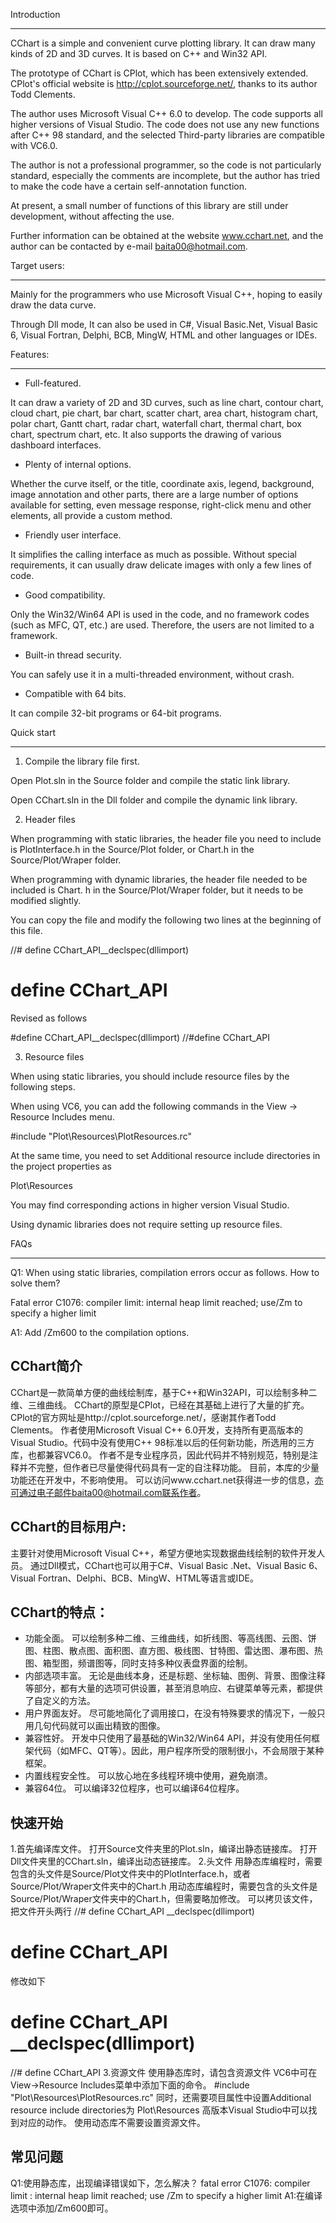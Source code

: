 Introduction

---

CChart is a simple and convenient curve plotting library. It can draw many kinds of 2D and 3D curves. It is based on C++ and Win32 API.

The prototype of CChart is CPlot, which has been extensively extended. CPlot's official website is http://cplot.sourceforge.net/, thanks to its author Todd Clements.

The author uses Microsoft Visual C++ 6.0 to develop. The code supports all higher versions of Visual Studio. The code does not use any new functions after C++ 98 standard, and the selected Third-party libraries are compatible with VC6.0.

The author is not a professional programmer, so the code is not particularly standard, especially the comments are incomplete, but the author has tried to make the code have a certain self-annotation function.

At present, a small number of functions of this library are still under development, without affecting the use.

Further information can be obtained at the website www.cchart.net, and the author can be contacted by e-mail baita00@hotmail.com.




Target users:

---

Mainly for the programmers who use Microsoft Visual C++, hoping to easily draw the data curve.

Through Dll mode, It can also be used in C#, Visual Basic.Net, Visual Basic 6, Visual Fortran, Delphi, BCB, MingW, HTML and other languages or IDEs.



Features:

---

* Full-featured.

It can draw a variety of 2D and 3D curves, such as line chart, contour chart, cloud chart, pie chart, bar chart, scatter chart, area chart, histogram chart, polar chart, Gantt chart, radar chart, waterfall chart, thermal chart, box chart, spectrum chart, etc. It also supports the drawing of various dashboard interfaces.

* Plenty of internal options.

Whether the curve itself, or the title, coordinate axis, legend, background, image annotation and other parts, there are a large number of options available for setting, even message response, right-click menu and other elements, all provide a custom method.

* Friendly user interface.

It simplifies the calling interface as much as possible. Without special requirements, it can usually draw delicate images with only a few lines of code.

* Good compatibility.

Only the Win32/Win64 API is used in the code, and no framework codes (such as MFC, QT, etc.) are used. Therefore, the users are not limited to a framework.

* Built-in thread security.

You can safely use it in a multi-threaded environment, without crash.

* Compatible with 64 bits.

It can compile 32-bit programs or 64-bit programs.



Quick start

---

1. Compile the library file first.

Open Plot.sln in the Source folder and compile the static link library.

Open CChart.sln in the Dll folder and compile the dynamic link library.

2. Header files

When programming with static libraries, the header file you need to include is PlotInterface.h in the Source/Plot folder, or Chart.h in the Source/Plot/Wraper folder.

When programming with dynamic libraries, the header file needed to be included is Chart. h in the Source/Plot/Wraper folder, but it needs to be modified slightly.

You can copy the file and modify the following two lines at the beginning of this file.

//# define CChart_API__declspec(dllimport)
# define CChart_API

Revised as follows

#define CChart_API__declspec(dllimport)
//#define CChart_API

3. Resource files

When using static libraries, you should include resource files by the following steps.

When using VC6, you can add the following commands in the View -> Resource Includes menu.

#include "Plot\Resources\PlotResources.rc"

At the same time, you need to set Additional resource include directories in the project properties as

Plot\Resources

You may find corresponding actions in higher version Visual Studio.

Using dynamic libraries does not require setting up resource files.



FAQs

---

Q1: When using static libraries, compilation errors occur as follows. How to solve them?

Fatal error C1076: compiler limit: internal heap limit reached; use/Zm to specify a higher limit

A1: Add /Zm600 to the compilation options.


CChart简介
---
CChart是一款简单方便的曲线绘制库，基于C++和Win32API，可以绘制多种二维、三维曲线。
CChart的原型是CPlot，已经在其基础上进行了大量的扩充。CPlot的官方网址是http://cplot.sourceforge.net/，感谢其作者Todd Clements。
作者使用Microsoft Visual C++ 6.0开发，支持所有更高版本的Visual Studio。代码中没有使用C++ 98标准以后的任何新功能，所选用的三方库，也都兼容VC6.0。
作者不是专业程序员，因此代码并不特别规范，特别是注释并不完整，但作者已尽量使得代码具有一定的自注释功能。
目前，本库的少量功能还在开发中，不影响使用。
可以访问www.cchart.net获得进一步的信息，亦可通过电子邮件baita00@hotmail.com联系作者。


CChart的目标用户:
---
主要针对使用Microsoft Visual C++，希望方便地实现数据曲线绘制的软件开发人员。
通过Dll模式，CChart也可以用于C#、Visual Basic .Net、Visual Basic 6、Visual Fortran、Delphi、BCB、MingW、HTML等语言或IDE。

CChart的特点：
---
* 功能全面。
    可以绘制多种二维、三维曲线，如折线图、等高线图、云图、饼图、柱图、散点图、面积图、直方图、极线图、甘特图、雷达图、瀑布图、热图、箱型图，频谱图等，同时支持多种仪表盘界面的绘制。 
* 内部选项丰富。
    无论是曲线本身，还是标题、坐标轴、图例、背景、图像注释等部分，都有大量的选项可供设置，甚至消息响应、右键菜单等元素，都提供了自定义的方法。
* 用户界面友好。
    尽可能地简化了调用接口，在没有特殊要求的情况下，一般只用几句代码就可以画出精致的图像。
* 兼容性好。
    开发中只使用了最基础的Win32/Win64 API，并没有使用任何框架代码（如MFC、QT等）。因此，用户程序所受的限制很小，不会局限于某种框架。
* 内置线程安全性。
    可以放心地在多线程环境中使用，避免崩溃。
* 兼容64位。
    可以编译32位程序，也可以编译64位程序。
    
快速开始
---
1.首先编译库文件。
打开Source文件夹里的Plot.sln，编译出静态链接库。
打开Dll文件夹里的CChart.sln，编译出动态链接库。
2.头文件
用静态库编程时，需要包含的头文件是Source/Plot文件夹中的PlotInterface.h，或者Source/Plot/Wraper文件夹中的Chart.h
用动态库编程时，需要包含的头文件是Source/Plot/Wraper文件夹中的Chart.h，但需要略加修改。
可以拷贝该文件，把文件开头两行
//#	define CChart_API __declspec(dllimport)
#	define CChart_API
修改如下
#	define CChart_API __declspec(dllimport)
//#	define CChart_API
3.资源文件
使用静态库时，请包含资源文件
VC6中可在View->Resource Includes菜单中添加下面的命令。
#include "Plot\Resources\PlotResources.rc"
同时，还需要项目属性中设置Additional resource include directories为
Plot\Resources
高版本Visual Studio中可以找到对应的动作。
使用动态库不需要设置资源文件。

常见问题
---
Q1:使用静态库，出现编译错误如下，怎么解决？
fatal error C1076: compiler limit : internal heap limit reached; use /Zm to specify a higher limit
A1:在编译选项中添加/Zm600即可。
